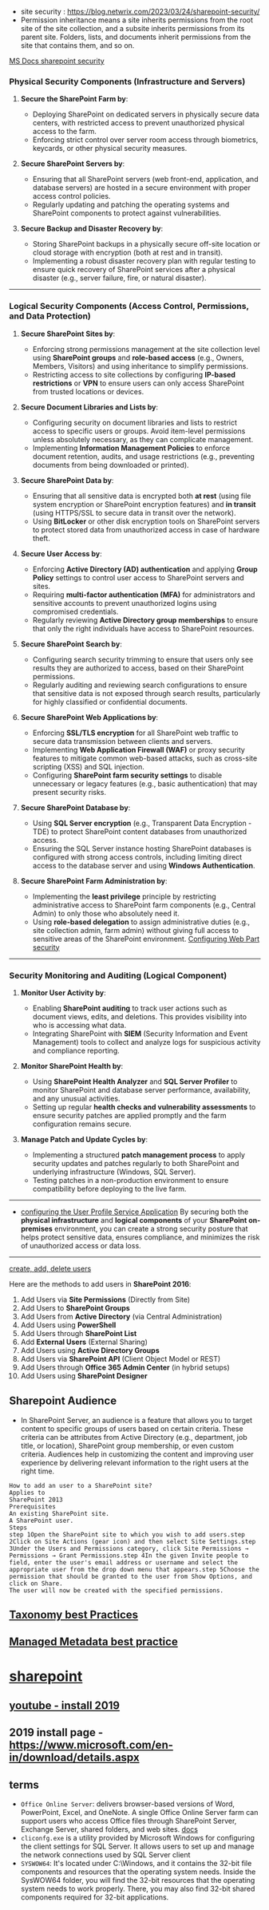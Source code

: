 - site security : https://blog.netwrix.com/2023/03/24/sharepoint-security/
- Permission inheritance means a site inherits permissions from the root site of the site collection, and a subsite inherits permissions from its parent site. Folders, lists, and documents inherit permissions from the site that contains them, and so on.

[MS Docs sharepoint security](https://learn.microsoft.com/en-us/sharepoint/security-for-sharepoint-server/security-hardening)

### **Physical Security Components** (Infrastructure and Servers)
1. **Secure the SharePoint Farm by**:
   - Deploying SharePoint on dedicated servers in physically secure data centers, with restricted access to prevent unauthorized physical access to the farm.
   - Enforcing strict control over server room access through biometrics, keycards, or other physical security measures.

2. **Secure SharePoint Servers by**:
   - Ensuring that all SharePoint servers (web front-end, application, and database servers) are hosted in a secure environment with proper access control policies.
   - Regularly updating and patching the operating systems and SharePoint components to protect against vulnerabilities.

3. **Secure Backup and Disaster Recovery by**:
   - Storing SharePoint backups in a physically secure off-site location or cloud storage with encryption (both at rest and in transit).
   - Implementing a robust disaster recovery plan with regular testing to ensure quick recovery of SharePoint services after a physical disaster (e.g., server failure, fire, or natural disaster).

---

### **Logical Security Components** (Access Control, Permissions, and Data Protection)
1. **Secure SharePoint Sites by**:
   - Enforcing strong permissions management at the site collection level using **SharePoint groups** and **role-based access** (e.g., Owners, Members, Visitors) and using inheritance to simplify permissions.
   - Restricting access to site collections by configuring **IP-based restrictions** or **VPN** to ensure users can only access SharePoint from trusted locations or devices.

2. **Secure Document Libraries and Lists by**:
   - Configuring security on document libraries and lists to restrict access to specific users or groups. Avoid item-level permissions unless absolutely necessary, as they can complicate management.
   - Implementing **Information Management Policies** to enforce document retention, audits, and usage restrictions (e.g., preventing documents from being downloaded or printed).

3. **Secure SharePoint Data by**:
   - Ensuring that all sensitive data is encrypted both **at rest** (using file system encryption or SharePoint encryption features) and **in transit** (using HTTPS/SSL to secure data in transit over the network).
   - Using **BitLocker** or other disk encryption tools on SharePoint servers to protect stored data from unauthorized access in case of hardware theft.

4. **Secure User Access by**:
   - Enforcing **Active Directory (AD) authentication** and applying **Group Policy** settings to control user access to SharePoint servers and sites.
   - Requiring **multi-factor authentication (MFA)** for administrators and sensitive accounts to prevent unauthorized logins using compromised credentials.
   - Regularly reviewing **Active Directory group memberships** to ensure that only the right individuals have access to SharePoint resources.

5. **Secure SharePoint Search by**:
   - Configuring search security trimming to ensure that users only see results they are authorized to access, based on their SharePoint permissions.
   - Regularly auditing and reviewing search configurations to ensure that sensitive data is not exposed through search results, particularly for highly classified or confidential documents.

6. **Secure SharePoint Web Applications by**:
   - Enforcing **SSL/TLS encryption** for all SharePoint web traffic to secure data transmission between clients and servers.
   - Implementing **Web Application Firewall (WAF)** or proxy security features to mitigate common web-based attacks, such as cross-site scripting (XSS) and SQL injection.
   - Configuring **SharePoint farm security settings** to disable unnecessary or legacy features (e.g., basic authentication) that may present security risks.

7. **Secure SharePoint Database by**:
   - Using **SQL Server encryption** (e.g., Transparent Data Encryption - TDE) to protect SharePoint content databases from unauthorized access.
   - Ensuring the SQL Server instance hosting SharePoint databases is configured with strong access controls, including limiting direct access to the database server and using **Windows Authentication**.

8. **Secure SharePoint Farm Administration by**:
   - Implementing the **least privilege** principle by restricting administrative access to SharePoint farm components (e.g., Central Admin) to only those who absolutely need it.
   - Using **role-based delegation** to assign administrative duties (e.g., site collection admin, farm admin) without giving full access to sensitive areas of the SharePoint environment.
[Configuring Web Part security](https://learn.microsoft.com/en-us/sharepoint/sites/manage-web-parts)
---

### **Security Monitoring and Auditing** (Logical Component)
1. **Monitor User Activity by**:
   - Enabling **SharePoint auditing** to track user actions such as document views, edits, and deletions. This provides visibility into who is accessing what data.
   - Integrating SharePoint with **SIEM** (Security Information and Event Management) tools to collect and analyze logs for suspicious activity and compliance reporting.

2. **Monitor SharePoint Health by**:
   - Using **SharePoint Health Analyzer** and **SQL Server Profiler** to monitor SharePoint and database server performance, availability, and any unusual activities.
   - Setting up regular **health checks and vulnerability assessments** to ensure security patches are applied promptly and the farm configuration remains secure.

3. **Manage Patch and Update Cycles by**:
   - Implementing a structured **patch management process** to apply security updates and patches regularly to both SharePoint and underlying infrastructure (Windows, SQL Server).
   - Testing patches in a non-production environment to ensure compatibility before deploying to the live farm.

---
- [configuring the User Profile Service Application](https://learn.microsoft.com/en-us/sharepoint/install/create-a-user-profile-service-application)
By securing both the **physical infrastructure** and **logical components** of your **SharePoint on-premises** environment, you can create a strong security posture that helps protect sensitive data, ensures compliance, and minimizes the risk of unauthorized access or data loss.
---
[create, add, delete users](https://services.dartmouth.edu/TDClient/1806/Portal/KB/ArticleDet?ID=67055)

Here are the methods to add users in **SharePoint 2016**:

1. Add Users via **Site Permissions** (Directly from Site)
2. Add Users to **SharePoint Groups**
3. Add Users from **Active Directory** (via Central Administration)
4. Add Users using **PowerShell**
5. Add Users through **SharePoint List**
6. Add **External Users** (External Sharing)
7. Add Users using **Active Directory Groups**
8. Add Users via **SharePoint API** (Client Object Model or REST)
9. Add Users through **Office 365 Admin Center** (in hybrid setups)
10. Add Users using **SharePoint Designer**

## Sharepoint Audience
- In SharePoint Server, an audience is a feature that allows you to target content to specific groups of users based on certain criteria. These criteria can be attributes from Active Directory (e.g., department, job title, or location), SharePoint group membership, or even custom criteria. Audiences help in customizing the content and improving user experience by delivering relevant information to the right users at the right time.
```
How to add an user to a SharePoint site? 
Applies to
SharePoint 2013
Prerequisites
An existing SharePoint site.
A SharePoint user.
Steps
step 1Open the SharePoint site to which you wish to add users.step 2Click on Site Actions (gear icon) and then select Site Settings.step 3Under the Users and Permissions category, click Site Permissions → Permissions → Grant Permissions.step 4In the given Invite people to field, enter the user's email address or username and select the appropriate user from the drop down menu that appears.step 5Choose the permission that should be granted to the user from Show Options, and click on Share.
The user will now be created with the specified permissions. 
```
## [Taxonomy best Practices](https://www.mrsharepoint.guru/sharepoint-taxonomy-guide-how-to-configure-and-design/)
## [Managed Metadata best practice](https://www.clearpeople.com/blog/sharepoint-metadata-and-managed-metadata-best-practices)
# [sharepoint](https://learn.microsoft.com/en-us/sharepoint/sharepoint-server)
## [youtube - install 2019](https://youtu.be/Sjl3ixS_724?si=gO8GM4zXTewsS7MW)
## 2019 install page - https://www.microsoft.com/en-in/download/details.aspx
## terms
- `Office Online Server`: delivers browser-based versions of Word, PowerPoint, Excel, and OneNote. A single Office Online Server farm can support users who access Office files through SharePoint Server, Exchange Server, shared folders, and web sites. [docs](https://learn.microsoft.com/en-us/officeonlineserver/office-online-server-overview)
- `cliconfg.exe` is a utility provided by Microsoft Windows for configuring the client settings for SQL Server. It allows users to set up and manage the network connections used by SQL Server client
- `SYSWOW64`: It's located under C:\Windows, and it contains the 32-bit file components and resources that the operating system needs. Inside the SysWOW64 folder, you will find the 32-bit resources that the operating system needs to work properly. There, you may also find 32-bit shared components required for 32-bit applications.
